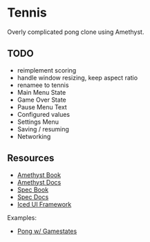 # Tennis

Overly complicated pong clone using Amethyst.

## TODO

- reimplement scoring
- handle window resizing, keep aspect ratio
- renamee to tennis
- Main Menu State
- Game Over State
- Pause Menu Text
- Configured values
- Settings Menu
- Saving / resuming
- Networking

## Resources 

- [Amethyst Book](https://book.amethyst.rs)
- [Amethyst Docs](https://docs.amethyst.rs/master/amethyst/)
- [Spec Book](https://specs.amethyst.rs/docs/tutorials/)
- [Spec Docs](https://docs.rs/specs/0.16.1/specs/)
- [Iced UI Framework](https://github.com/amethyst/amethyst_iced)

Examples:

- [Pong w/ Gamestates](https://github.com/fosskers/pong-amethyst/blob/master/src/lib.rs)
